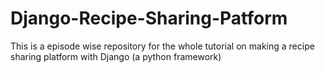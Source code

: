 # Django-Recipe-Sharing-Patform
This is a episode wise repository for the whole tutorial on making a recipe sharing platform with Django (a python framework)
